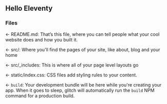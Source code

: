 ## Hello Eleventy

### Files

← README.md: That’s this file, where you can tell people what your cool website does and how you built it.

← src/: Where you'll find the pages of your site, like about, blog and your home

← src/\_includes: This is where all of your page level layouts go

← static/index.css: CSS files add styling rules to your content.

← `build`: Your development bundle will be here while you're creating your app. When it goes to sleep, glitch will automatically run the `build` NPM command for a production build.